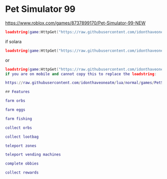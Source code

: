 
# Pet Simulator 99

https://www.roblox.com/games/8737899170/Pet-Simulator-99-NEW

```lua
loadstring(game:HttpGet("https://raw.githubusercontent.com/idonthaveoneatm/lua/normal/games/PetSimulator99/src"))()
```
if solara
```lua
loadstring(game:HttpGet("https://raw.githubusercontent.com/idonthaveoneatm/lua/normal/games/PetSimulator99/SolaraVersion.lua"))()
```
or
```lua
loadstring(game:HttpGet("https://raw.githubusercontent.com/idonthaveoneatm/lua/normal/games/PetSimulator99/WorseSolaraVersion.lua"))()
if you are on mobile and cannot copy this to replace the loadstring:

https://raw.githubusercontent.com/idonthaveoneatm/lua/normal/games/PetSimulator99/src

## Features

farm orbs

farm eggs

farm fishing

collect orbs

collect lootbag

teleport zones

teleport vending machines

complete obbies

collect rewards
